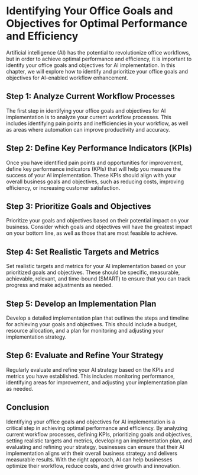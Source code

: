 Identifying Your Office Goals and Objectives for Optimal Performance and Efficiency
===============================================================================================================================================

Artificial intelligence (AI) has the potential to revolutionize office workflows, but in order to achieve optimal performance and efficiency, it is important to identify your office goals and objectives for AI implementation. In this chapter, we will explore how to identify and prioritize your office goals and objectives for AI-enabled workflow enhancement.

Step 1: Analyze Current Workflow Processes
------------------------------------------

The first step in identifying your office goals and objectives for AI implementation is to analyze your current workflow processes. This includes identifying pain points and inefficiencies in your workflow, as well as areas where automation can improve productivity and accuracy.

Step 2: Define Key Performance Indicators (KPIs)
------------------------------------------------

Once you have identified pain points and opportunities for improvement, define key performance indicators (KPIs) that will help you measure the success of your AI implementation. These KPIs should align with your overall business goals and objectives, such as reducing costs, improving efficiency, or increasing customer satisfaction.

Step 3: Prioritize Goals and Objectives
---------------------------------------

Prioritize your goals and objectives based on their potential impact on your business. Consider which goals and objectives will have the greatest impact on your bottom line, as well as those that are most feasible to achieve.

Step 4: Set Realistic Targets and Metrics
-----------------------------------------

Set realistic targets and metrics for your AI implementation based on your prioritized goals and objectives. These should be specific, measurable, achievable, relevant, and time-bound (SMART) to ensure that you can track progress and make adjustments as needed.

Step 5: Develop an Implementation Plan
--------------------------------------

Develop a detailed implementation plan that outlines the steps and timeline for achieving your goals and objectives. This should include a budget, resource allocation, and a plan for monitoring and adjusting your implementation strategy.

Step 6: Evaluate and Refine Your Strategy
-----------------------------------------

Regularly evaluate and refine your AI strategy based on the KPIs and metrics you have established. This includes monitoring performance, identifying areas for improvement, and adjusting your implementation plan as needed.

Conclusion
----------

Identifying your office goals and objectives for AI implementation is a critical step in achieving optimal performance and efficiency. By analyzing current workflow processes, defining KPIs, prioritizing goals and objectives, setting realistic targets and metrics, developing an implementation plan, and evaluating and refining your strategy, businesses can ensure that their AI implementation aligns with their overall business strategy and delivers measurable results. With the right approach, AI can help businesses optimize their workflow, reduce costs, and drive growth and innovation.
